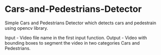 # Cars-and-Pedestrians-Detector

Simple Cars and Pedestrians Detector which detects cars and pedestrain using opencv library.

Input - Video file name in the first input function.
Output - Video with bounding boxes to segment the video in two categories Cars and Pedestrians.
